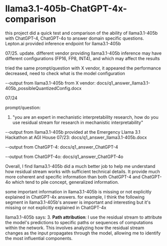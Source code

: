 # llama3.1-405b-ChatGPT-4x-comparison


this project did a quick test and comparison of the ability of llama3.1-405b with ChatGPT-4, ChatGPT-4o to answer domain specific questions. Lepton.ai provided inference endpoint for llama3.1-405b

07/25. update.  different vendor providing llama3.1-405b inference may have different configurations (FP16, FP8, INT4), and which may affect the results

tried the same prompt/question with X vendor, it appeared the performance decreased, need to check what is the model configuration 

--output from llama3.1-405b from X vendor: docs/q1_answer_llama3.1-405b_possibleQuantizedConfig.docx

07/24

prompt/question:
1. "you are an expert in mechanistic interpretability research, how do you use residual stream for research in mechanistic interpretability"

--output from llama3.1-405b provided at the Emergency Llama 3.1 Hackathon at AGI House 07/23: docs/q1_answer_llama3.1-405b.docx

--output from ChatGPT-4: docs/q1_answer_ChatGPT-4

--output from ChatGPT-4o: docs/q1_answer_ChatGPT-4o

Overall, I find llama3.1-405b did a much better job to help me understand how residual stream works with sufficient technical details.  It provide much more coherent and specific information than both ChatGPT-4 and ChatGPT-4o which tend to pile concept, generalized information.

some important information in llama3.1-405b is missing or not explicitly explained in ChatGPT-4x answers.
for example, I think the following segment in llama3.1-405b's answer is important and interesting but it's missing or not explicitly explained in ChatGPT-4x

llama3.1-405b says:
3. **Path attribution**: I use the residual stream to attribute the model's predictions to specific paths or sequences of computations within the network. This involves analyzing how the residual stream changes as the input propagates through the model, allowing me to identify the most influential components.
